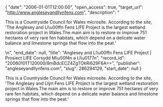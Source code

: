 {
  "date": "2006-01-01T12:00:00", 
  "open_access": true, 
  "target_url": "http://www.angleseyandllynfens.com", 
  "description": "<p>This is a Countryside Council for Wales microsite. According to the site, 'The Anglesey and Ll\u00ffn Fens LIFE Project is the largest wetland restoration project in Wales.The main aim is to restore or improve 751 hectares of very rare fen habitats, which depend on a delicate water balance and limestone springs that flow into the peat.'</p>\n", 
  "end_date": null, 
  "title": "Anglesey and Ll\u00ffn Fens LIFE Project | Prosiect LIFE Corsydd M\u00f4n a Ll\u0177n", 
  "record_id": "20060101T120000/8mBdcECZ4ZgTOkRi629F6A==", 
  "publisher": "angleseyandllynfens.com", 
  "slug": 286294129, 
  "start_date": null
}

<p>This is a Countryside Council for Wales microsite. According to the site, 'The Anglesey and Llÿn Fens LIFE Project is the largest wetland restoration project in Wales.The main aim is to restore or improve 751 hectares of very rare fen habitats, which depend on a delicate water balance and limestone springs that flow into the peat.'</p>
